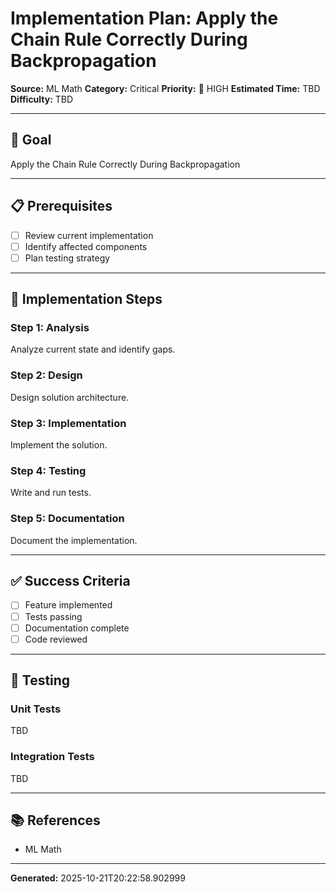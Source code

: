 # Implementation Plan: Apply the Chain Rule Correctly During Backpropagation

**Source:** ML Math
**Category:** Critical
**Priority:** 🔴 HIGH
**Estimated Time:** TBD
**Difficulty:** TBD

---

## 🎯 Goal

Apply the Chain Rule Correctly During Backpropagation

---

## 📋 Prerequisites

- [ ] Review current implementation
- [ ] Identify affected components
- [ ] Plan testing strategy

---

## 🔧 Implementation Steps

### Step 1: Analysis

Analyze current state and identify gaps.

### Step 2: Design

Design solution architecture.

### Step 3: Implementation

Implement the solution.

### Step 4: Testing

Write and run tests.

### Step 5: Documentation

Document the implementation.

---

## ✅ Success Criteria

- [ ] Feature implemented
- [ ] Tests passing
- [ ] Documentation complete
- [ ] Code reviewed

---

## 🧪 Testing

### Unit Tests

TBD

### Integration Tests

TBD

---

## 📚 References

- ML Math

---

**Generated:** 2025-10-21T20:22:58.902999
